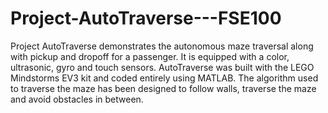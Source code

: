 # Project-AutoTraverse---FSE100
Project AutoTraverse demonstrates the autonomous maze traversal along with pickup and dropoff for a passenger. It is equipped with a color, ultrasonic, gyro and touch sensors.  AutoTraverse was built with the LEGO Mindstorms EV3  kit and coded entirely using MATLAB. The algorithm used to traverse the maze has been designed to follow walls, traverse the maze and avoid obstacles in between.
